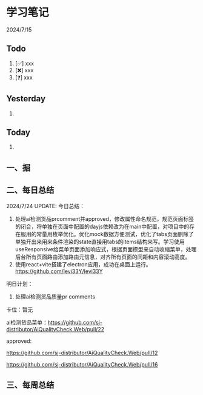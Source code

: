 # 学习笔记

2024/7/15



## Todo

1. [✅] xxx
2. [❌] xxx
3. [❓] xxx



## Yesterday

1. 




## Today

1. 



## 一、掘





## 二、每日总结

2024/7/24 UPDATE:
今日总结：

1. 处理ai检测货品prcomment并approved，修改属性命名规范，规范页面标签的闭合，将单独在页面中配置的dayjs依赖改为在main中配置，对项目中的存在服用的常量用枚举优化。优化mock数据方便测试，优化了tabs页面删除了单独开出来用来条件渲染的state直接用tabs的items结构来写。学习使用useResponsive给菜单页面添加响应式，根据页面模型来自动收缩菜单，处理后台所有页面路由添加路由元信息，对齐所有页面的间距和内容滚动高度。
1. 使用react+vite搭建了electron应用，成功在桌面上运行。https://github.com/levi33Y/levi33Y



明日计划：

1. 处理ai检测货品质量pr comments



卡位：暂无

ai检测货品菜单：https://github.com/sj-distributor/AiQualityCheck.Web/pull/22

approved:

https://github.com/sj-distributor/AiQualityCheck.Web/pull/12

https://github.com/sj-distributor/AiQualityCheck.Web/pull/16

## 三、每周总结
